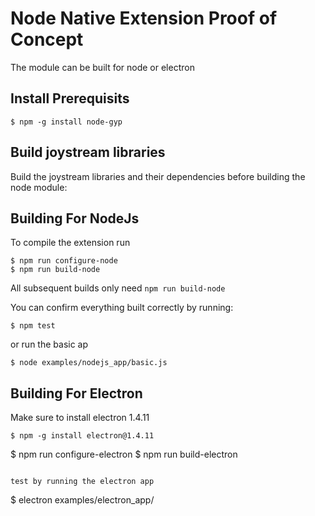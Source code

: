 # Node Native Extension Proof of Concept

The module can be built for node or electron

## Install Prerequisits

```
$ npm -g install node-gyp
```

## Build joystream libraries

Build the joystream libraries and their dependencies before building the node module:

## Building For NodeJs

To compile the extension run 

```
$ npm run configure-node
$ npm run build-node
```

All subsequent builds only need `npm run build-node`

You can confirm everything built correctly by running:

```
$ npm test
```

or run the basic ap

```
$ node examples/nodejs_app/basic.js
```

## Building For Electron

Make sure to install electron 1.4.11
```
$ npm -g install electron@1.4.11
```
$ npm run configure-electron
$ npm run build-electron
```

test by running the electron app

```
$ electron examples/electron_app/
```
